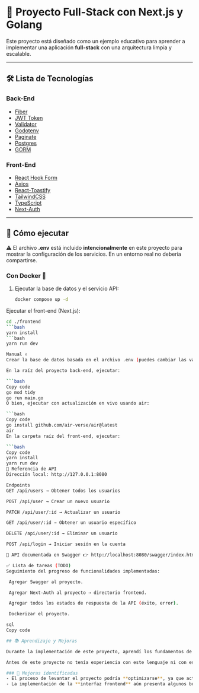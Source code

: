 # 🚨 Proyecto Full-Stack con Next.js y Golang

Este proyecto está diseñado como un ejemplo educativo para aprender a implementar una aplicación **full-stack** con una arquitectura limpia y escalable.

---

## 🛠️ Lista de Tecnologías

### Back-End
- [Fiber](https://gofiber.io/)  
- [JWT Token](https://jwt.io/)  
- [Validator](https://github.com/go-playground/validator)  
- [Godotenv](https://github.com/joho/godotenv)  
- [Paginate](https://github.com/morkid/paginate)  
- [Postgres](https://www.postgresql.org/)  
- [GORM](https://gorm.io/)  

### Front-End
- [React Hook Form](https://react-hook-form.com/)  
- [Axios](https://axios-http.com/)  
- [React-Toastify](https://fkhadra.github.io/react-toastify/introduction)  
- [TailwindCSS](https://tailwindcss.com/)  
- [TypeScript](https://www.typescriptlang.org/)  
- [Next-Auth](https://next-auth.js.org/)  

---

## 🚀 Cómo ejecutar

⚠️ El archivo **.env** está incluido **intencionalmente** en este proyecto para mostrar la configuración de los servicios. En un entorno real no debería compartirse.

### Con Docker 🐳
1. Ejecutar la base de datos y el servicio API:
   ```bash
   docker compose up -d

Ejecutar el front-end (Next.js):

```bash
cd ./frontend
```bash
yarn install
```bash
yarn run dev

Manual ✌️
Crear la base de datos basada en el archivo .env (puedes cambiar las variables según sea necesario).

En la raíz del proyecto back-end, ejecutar:

```bash
Copy code
go mod tidy
go run main.go
O bien, ejecutar con actualización en vivo usando air:

```bash
Copy code
go install github.com/air-verse/air@latest
air
En la carpeta raíz del front-end, ejecutar:

```bash
Copy code
yarn install
yarn run dev
📡 Referencia de API
Dirección local: http://127.0.0.1:8080

Endpoints
GET /api/users → Obtener todos los usuarios

POST /api/user → Crear un nuevo usuario

PATCH /api/user/:id → Actualizar un usuario

GET /api/user/:id → Obtener un usuario específico

DELETE /api/user/:id → Eliminar un usuario

POST /api/login → Iniciar sesión en la cuenta

📑 API documentada en Swagger 👉 http://localhost:8080/swagger/index.html

✅ Lista de tareas (TODO)
Seguimiento del progreso de funcionalidades implementadas:

 Agregar Swagger al proyecto.

 Agregar Next-Auth al proyecto → directorio frontend.

 Agregar todos los estados de respuesta de la API (éxito, error).

 Dockerizar el proyecto.

sql
Copy code

## 📚 Aprendizaje y Mejoras

Durante la implementación de este proyecto, aprendí los fundamentos de la sintaxis de **Go (Golang)**, lo cual me permitió comprender cómo estructurar el código de manera más eficiente. Además, trabajé con **Fiber**, un framework que facilitó mucho la creación del CRUD gracias a su simplicidad y rapidez.  

Antes de este proyecto no tenía experiencia con este lenguaje ni con este framework, así que me permitió reforzar mi capacidad de adaptación y aprender a aplicar nuevos conceptos en un entorno práctico.  

### 🔧 Mejoras identificadas
- El proceso de levantar el proyecto podría **optimizarse**, ya que actualmente se utilizan dos archivos `.env` separados para el backend y el frontend. Sería mejor unificar o gestionar de manera más eficiente las variables de entorno para simplificar la configuración.  
- La implementación de la **interfaz frontend** aún presenta algunos bugs que no logré resolver por falta de tiempo.  
